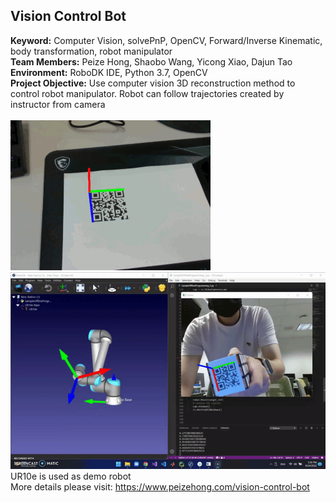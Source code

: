 ## Vision Control Bot<br />
**Keyword:** Computer Vision, solvePnP, OpenCV, Forward/Inverse Kinematic, body transformation, robot manipulator<br />
**Team Members:** Peize Hong, Shaobo Wang, Yicong Xiao, Dajun Tao<br />
**Environment:** RoboDK IDE, Python 3.7, OpenCV <br />
**Project Objective:** Use computer vision 3D reconstruction method to control robot manipulator. Robot can follow trajectories created by instructor from camera<br />
<br />
![QR code orientation detection](Demo_Videos/output.gif)<br />
![](Demo_Videos/final_demo.gif)<br />
UR10e is used as demo robot<br />
More details please visit: https://www.peizehong.com/vision-control-bot
